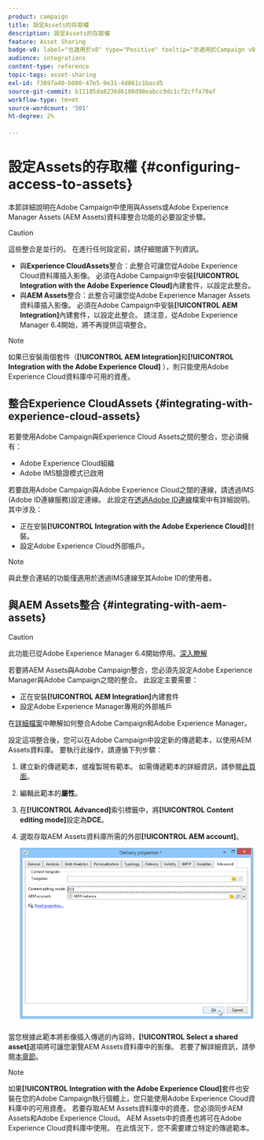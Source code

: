 ```yaml
---
product: campaign
title: 設定Assets的存取權
description: 設定Assets的存取權
feature: Asset Sharing
badge-v8: label="也適用於v8" type="Positive" tooltip="亦適用於Campaign v8"
audience: integrations
content-type: reference
topic-tags: asset-sharing
exl-id: f3897a40-b080-47e5-9e31-4d861c1bacd5
source-git-commit: b11185da8236d6100d98eabcc9dc1cf2cffa70af
workflow-type: tm+mt
source-wordcount: '501'
ht-degree: 2%

---
```


# 設定Assets的存取權 {#configuring-access-to-assets}

本節詳細說明在Adobe Campaign中使用與Assets或Adobe Experience Manager Assets (AEM Assets)資料庫整合功能的必要設定步驟。

>[!CAUTION]
>
>這些整合是並行的。 在進行任何設定前，請仔細閱讀下列資訊。

* 與&#x200B;**Experience CloudAssets**&#x200B;整合：此整合可讓您從Adobe Experience Cloud資料庫插入影像。 必須在Adobe Campaign中安裝&#x200B;**[!UICONTROL Integration with the Adobe Experience Cloud]**&#x200B;內建套件，以設定此整合。
* 與&#x200B;**AEM Assets**&#x200B;整合：此整合可讓您從Adobe Experience Manager Assets資料庫插入影像。 必須在Adobe Campaign中安裝&#x200B;**[!UICONTROL AEM Integration]**&#x200B;內建套件，以設定此整合。 請注意，從Adobe Experience Manager 6.4開始，將不再提供這項整合。

>[!NOTE]
>
>如果已安裝兩個套件（**[!UICONTROL AEM Integration]**&#x200B;和&#x200B;**[!UICONTROL Integration with the Adobe Experience Cloud]** ），則只能使用Adobe Experience Cloud資料庫中可用的資產。

## 整合Experience CloudAssets {#integrating-with-experience-cloud-assets}

若要使用Adobe Campaign與Experience Cloud Assets之間的整合，您必須擁有：

* Adobe Experience Cloud組織
* Adobe IMS驗證模式已啟用

若要啟用Adobe Campaign與Adobe Experience Cloud之間的連線，請透過IMS (Adobe ID連線服務)設定連線。 此設定在[透過Adobe ID連線](../../integrations/using/about-adobe-id.md)檔案中有詳細說明。 其中涉及：

* 正在安裝&#x200B;**[!UICONTROL Integration with the Adobe Experience Cloud]**&#x200B;封裝。
* 設定Adobe Experience Cloud外部帳戶。

>[!NOTE]
>
>與此整合連結的功能僅適用於透過IMS連線至其Adobe ID的使用者。

## 與AEM Assets整合 {#integrating-with-aem-assets}


>[!CAUTION]
>
>此功能已從Adobe Experience Manager 6.4開始停用。[深入瞭解](https://experienceleague.adobe.com/docs/experience-manager-64/release-notes/deprecated-removed-features.html#removed-features)

若要將AEM Assets與Adobe Campaign整合，您必須先設定Adobe Experience Manager與Adobe Campaign之間的整合。 此設定主要需要：

* 正在安裝&#x200B;**[!UICONTROL AEM Integration]**&#x200B;內建套件
* 設定Adobe Experience Manager專用的外部帳戶

在[詳細檔案](../../integrations/using/about-adobe-experience-manager.md)中瞭解如何整合Adobe Campaign和Adobe Experience Manager。

設定這項整合後，您可以在Adobe Campaign中設定新的傳遞範本，以使用AEM Assets資料庫。 要執行此操作，請遵循下列步驟：

1. 建立新的傳遞範本，或複製現有範本。 如需傳遞範本的詳細資訊，請參閱[此頁面](../../delivery/using/about-templates.md)。
1. 編輯此範本的&#x200B;**屬性**。
1. 在&#x200B;**[!UICONTROL Advanced]**&#x200B;索引標籤中，將&#x200B;**[!UICONTROL Content editing mode]**&#x200B;設定為&#x200B;**DCE**。
1. 選取存取AEM Assets資料庫所需的外部&#x200B;**[!UICONTROL AEM account]**。

   ![](assets/dam_aem_assets1.png)

當您根據此範本將影像插入傳遞的內容時，**[!UICONTROL Select a shared asset]**&#x200B;選項將可讓您瀏覽AEM Assets資料庫中的影像。 若要了解詳細資訊，請參閱[本章節](../../integrations/using/inserting-a-shared-asset.md)。

>[!NOTE]
>
>如果&#x200B;**[!UICONTROL Integration with the Adobe Experience Cloud]**&#x200B;套件也安裝在您的Adobe Campaign執行個體上，您只能使用Adobe Experience Cloud資料庫中的可用資產。 若要存取AEM Assets資料庫中的資產，您必須同步AEM Assets和Adobe Experience Cloud。 AEM Assets中的資產也將可在Adobe Experience Cloud資料庫中使用。 在此情況下，您不需要建立特定的傳遞範本。

